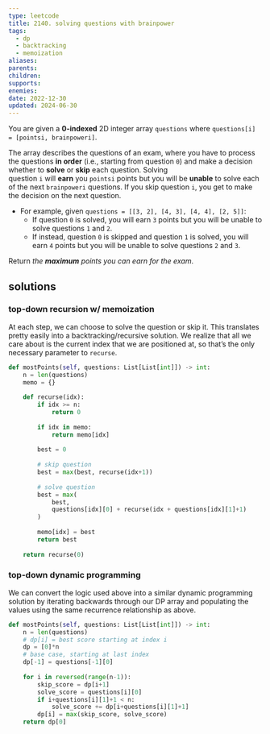 ```yaml
---
type: leetcode
title: 2140. solving questions with brainpower
tags:
  - dp
  - backtracking
  - memoization
aliases: 
parents: 
children: 
supports: 
enemies: 
date: 2022-12-30
updated: 2024-06-30
---
```


You are given a **0-indexed** 2D integer array `questions` where `questions[i] = [pointsi, brainpoweri]`.

The array describes the questions of an exam, where you have to process the questions **in order** (i.e., starting from question `0`) and make a decision whether to **solve** or **skip** each question. Solving question `i` will **earn** you `pointsi` points but you will be **unable** to solve each of the next `brainpoweri` questions. If you skip question `i`, you get to make the decision on the next question.

- For example, given `questions = [[3, 2], [4, 3], [4, 4], [2, 5]]`:
    - If question `0` is solved, you will earn `3` points but you will be unable to solve questions `1` and `2`.
    - If instead, question `0` is skipped and question `1` is solved, you will earn `4` points but you will be unable to solve questions `2` and `3`.

Return _the **maximum** points you can earn for the exam_.

## solutions

### top-down recursion w/ memoization

At each step, we can choose to solve the question or skip it. This translates pretty easily into a backtracking/recursive solution. We realize that all we care about is the current index that we are positioned at, so that’s the only necessary parameter to `recurse`.

```python
def mostPoints(self, questions: List[List[int]]) -> int:
	n = len(questions)
	memo = {}
	  
	def recurse(idx):
		if idx >= n:
			return 0
		  
		if idx in memo:
			return memo[idx]
		  
		best = 0
		  
		# skip question
		best = max(best, recurse(idx+1))
		  
		# solve question
		best = max(
			best,
			questions[idx][0] + recurse(idx + questions[idx][1]+1)
		)
		  
		memo[idx] = best
		return best
	  
	return recurse(0)
```

### top-down dynamic programming

We can convert the logic used above into a similar dynamic programming solution by iterating backwards through our DP array and populating the values using the same recurrence relationship as above.

```python
def mostPoints(self, questions: List[List[int]]) -> int:
	n = len(questions)
	# dp[i] = best score starting at index i
	dp = [0]*n
	# base case, starting at last index
	dp[-1] = questions[-1][0]
	  
	for i in reversed(range(n-1)):
		skip_score = dp[i+1]
		solve_score = questions[i][0]
		if i+questions[i][1]+1 < n:
			solve_score += dp[i+questions[i][1]+1]
		dp[i] = max(skip_score, solve_score)
	return dp[0]
```
